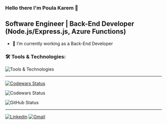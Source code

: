 ### Hello there I'm Poula Karem 👋

## Software Engineer | Back-End Developer (Node.js/Express.js, Azure Functions)

<!-- Here are some ideas to get you started: -->

- 🌱 I’m currently working as a Back-End Developer
<!-- - 🔭 I’m currently learning **MongoDB** and **TypeScript**. -->

<!--
- 👯 I’m looking to collaborate on ...
- 🤔 I’m looking for help with ...
- 💬 Ask me about ...
- 📫 How to reach me: ...
- 😄 Pronouns: ...
- ⚡ Fun fact: ...
Wordpress
vercel
-->

### :hammer_and_wrench: Tools & Technologies:

![Tools & Technologies](https://skillicons.dev/icons?i=js,ts,nodejs,express,mongodb,postgres,postman,npm,git,github,linux,vscode)
***
[![Codewars Status](https://www.codewars.com/users/PoulaKarem/badges/large)](https://www.codewars.com/users/PoulaKarem/stats)

![Codewars Status](https://github.r2v.ch/codewars?user=PoulaKarem&name=true&hide_clan=true&top_languages=true&stroke=%23b362ff&theme=default)

![GitHub Status](https://github-readme-stats.vercel.app/api?username=Poula-Karem&theme=transparent&show)
***
[![Linkedin](https://img.shields.io/badge/LinkedIn-blue?style=flat-square&logo=linkedin)](https://www.linkedin.com/in/poula-karem)
[![Gmail](https://img.shields.io/badge/Email-white?style=flat-square&logo=gmail)](mailto:paulakaremp@gmail.com)

<!-- ![Leet Code](https://leetcard.jacoblin.cool/poula-karemp?theme=dark) -->
<!-- ![Top Languages](https://github-readme-stats-git-masterrstaa-rickstaa.vercel.app/api/top-langs/?username=Poula-Karem&layout=compact&theme=transparent&show) -->
